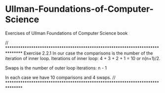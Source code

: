 # Ullman-Foundations-of-Computer-Science
Exercises of Ullman Foundations of Computer Science book

// *******************************************************************************
Exercise 2.2.1
In our case the comparisons is the number of the iteration of inner loop.
Iterations of inner loop: 4 + 3 + 2 + 1 = 10 or n(n+1)/2.

Swaps is the number of outer loop iterations: n - 1

In each case we have 10 comparisons and 4 swaps.
// *******************************************************************************
